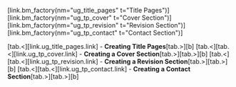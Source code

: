 [link.bm_factory(nm="ug_title_pages" t="Title Pages")]
[link.bm_factory(nm="ug_tp_cover" t="Cover Section")]
[link.bm_factory(nm="ug_tp_revision" t="Revision Section")]
[link.bm_factory(nm="ug_tp_contact" t="Contact Section")]

[tab.<][link.ug_title_pages.link] - **Creating Title Pages**[tab.>][b]
[tab.<][tab.<][link.ug_tp_cover.link] - **Creating a Cover Section**[tab.>][tab.>][b]
[tab.<][tab.<][link.ug_tp_revision.link] - **Creating a Revision Section**[tab.>][tab.>][b]
[tab.<][tab.<][link.ug_tp_contact.link] - **Creating a Contact Section**[tab.>][tab.>][b]

